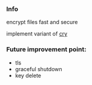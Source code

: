 ### Info

encrypt files fast and secure

implement variant of [cry](https://github.com/wille/cry)

### Future improvement point:

- tls
- graceful shutdown
- key delete
